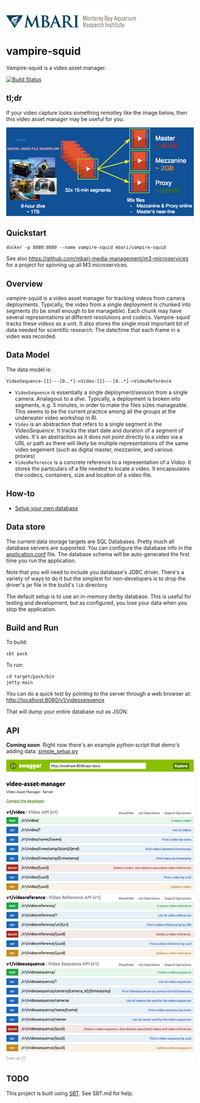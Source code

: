 ![MBARI logo](src/site/images/logo-mbari-3b.png)

# vampire-squid

Vampire-squid is a video asset manager.

[![Build Status](https://travis-ci.org/mbari-media-management/vampire-squid.svg?branch=master)](https://travis-ci.org/mbari-media-management/vampire-squid)

## tl;dr

If your video capture looks something remotley like the image below, then this video asset manager may be useful for you:

![Video File Workflow](src/site/images/digital_videos.png)

## Quickstart

```
docker -p 8080:8080 --name vampire-squid mbari/vampire-squid
```

See also <https://github.com/mbari-media-management/m3-microservices> for a project for spinning up all M3 microservices.

## Overview

vampire-squid is a video asset manager for tracking videos from camera deployments. Typically, the video from a single deployment is chunked into segments (to be small enough to be manageble). Each chunk may have several representations at different resolutions and codecs. Vampire-squid tracks these videos as a unit. It also stores the single most important bit of data needed for scientific research: The date/time that each frame in a video was recorded.

## Data Model

The data model is:

```
VideoSequence-[1]---[0..*]->Video-[1]---[0..*]->VideoReference 
```

- `VideoSequence` is essentially a single deployment/session from a single camera. Analagous to a _dive_. Typically, a deployment is broken into segments, e.g. 5 minutes, in order to make the files sizes manageable. This seems to be the current practice among all the groups at the underwater video workshop in RI. 
- `Video` is an abstraction that refers to a single segment in the _VideoSequence_. It tracks the start date and duration of a segment of video. It's an abstraction as it does not point directly to a video via a URL or path as there will likely be multiple representations of the same video segement (such as digital master, mezzanine, and various proxies)
- `VideoReference` is a concrete reference to a representation of a _Video_. It stores the particulars of a file needed to locate a video. It encapsulates the codecs, containers, size and location of a video file.

## How-to

- [Setup your own database](src/site/docs/HOWTO_DATABASE_SETUP.md)

## Data store

The current data storage targets are SQL Databases. Pretty much all database servers are supported. You can configure the database info in the [application.conf](src/pack/conf/application.conf) file. The database schema will be auto-generated the first time you run the application. 

Note that you will need to include you database's JDBC driver. There's a variety of ways to do it but the simplest for non-developers is to drop the driver's jar file in the build's `lib` directory. 

The default setup is to use an in-memory derby database. This is useful for testing and development, but as configured, you lose your data when you stop the application.

## Build and Run

To build: 

```
sbt pack
```

To run:

```
cd target/pack/bin
jetty-main
```

You can do a quick test by pointing to the server through a web browser at: <http://localhost:8080/v1/videosequence>
    
That will dump your entire database out as JSON. 

## API

__Coming soon__. Right now there's an example python script that demo's adding data: [simple_setup.py](src/pack/bin/simple_setup.py)

![Swagger UI](/src/site/images/Swagger_UI.png)
## TODO




This project is built using [SBT](http://www.scala-sbt.org/). See SBT.md for help.

